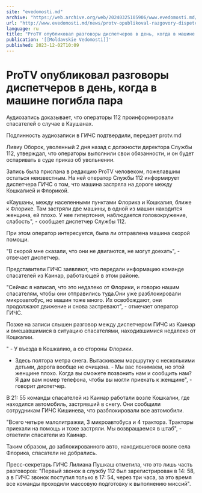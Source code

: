 ```yaml
---
site: "evedomosti.md"
archive: "https://web.archive.org/web/20240325105906/www.evedomosti.md/news/protv-opublikoval-razgovory-dispetcherov-v-den-kogda-v-mashi"
url: "http://www.evedomosti.md/news/protv-opublikoval-razgovory-dispetcherov-v-den-kogda-v-mashi"
language: ru
title: "ProTV опубликовал разговоры диспетчеров в день, когда в машине погибла пара"
publication: '[[Moldavskie Vedomosti]]'
published: 2023-12-02T10:09
---
```


# ProTV опубликовал разговоры диспетчеров в день, когда в машине погибла пара

Аудиозапись доказывает, что операторы 112 проинформировали спасателей о случае в Каушанах.

Подлинность аудиозаписи в ГИЧС подтвердили, передает protv.md

Ливиу Оборок, уволенный 2 дня назад с должности директора Службы 112, утверждал, что операторы выполнили свои обязанности, и он будет оспаривать в суде приказ об увольнении.

Запись была прислана в редакцию ProTV человеком, пожелавшим остаться неизвестным. На ней оператор Службы 112 информирует диспетчера ГИЧС о том, что машина застряла на дороге между Кошкалией и Флорикой.

«Каушаны, между населенными пунктами Флорика и Кошкалия, ближе к Флорике. Там застряли две машины, в одной из машин находится женщина, ей плохо. У нее гипертония, наблюдается головокружение, слабость", - сообщает диспетчер Службы 112.

При этом оператор интересуется, была ли отправлена машина скорой помощи.

"В скорой мне сказали, что они не двигаются, не могут доехать", - отвечает диспетчер.

Представители ГИЧС заявляют, что передали информацию команде спасателей из Каинар, работающей в этом районе.

"Сейчас я написал, что это недалеко от Флорики, и говорю нашим спасателям, чтобы они отправились туда.Они уже разблокировали микроавтобус, но машин тоже много. Их освобождают, они продолжают движение и снова застревают", - отмечает оператор ГИЧС.

Позже на записи слышен разговор между диспетчером ГИЧС из Каинар и вмешавшимися в ситуацию спасателями, находившимися недалеко от Кошкалии.

" - У въезда в Кошкалию, а со стороны Флорики.

- Здесь полтора метра снега. Вытаскиваем маршрутку с несколькими детьми, дорога вообще не очищена. - Мы вас понимаем, но этой женщине плохо. Когда вы сможете позвонить нам и сообщить нам? Я дам вам номер телефона, чтобы вы могли приехать к женщине", - говорит диспетчер.

В 21: 55 команды спасателей из Каинар работали возле Кошкалии, где находился автомобиль, застрявший в снегу. Они сообщили сотрудникам ГИЧС Кишинева, что разблокировали все автомобили.

"Всего четыре малолитражки, 3 микроавтобуса и 4 трактора. Тракторы приехали на помощь и тоже застряли. Мы возвращаемся в штаб", - ответили спасатели из Каинар.

Таким образом, до заблокированного авто, находившегося возле села Флорика, спасатели не добрались.

Пресс-секретарь ГИЧС Лилиана Пушкаш отметила, что это лишь часть разговоров: "Первый звонок в службу 112 был зарегистрирован в 14: 58, а в ГИЧС звонок поступил только в 17: 54, через три часа, за это время все команды проходили массовую подготовку к выполнению миссий".